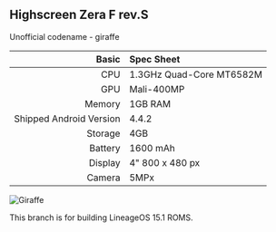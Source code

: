 ## Highscreen Zera F rev.S
Unofficial codename - giraffe

Basic   | Spec Sheet
-------:|:-------------------------
CPU     | 1.3GHz Quad-Core MT6582M
GPU     | Mali-400MP
Memory  | 1GB RAM
Shipped Android Version | 4.4.2
Storage | 4GB
Battery | 1600 mAh
Display | 4" 800 x 480 px
Camera  | 5MPx

![Giraffe](http://shop.highscreen.ru/thumb/512x512xin/upload/iblock/745/74501780c3b55a5d0bb61be96063df97.jpg "Highscreen Zera F rev.S")

This branch is for building LineageOS 15.1 ROMS.

